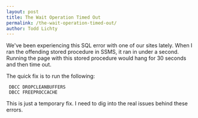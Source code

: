 ```yaml
---
layout: post
title: The Wait Operation Timed Out
permalink: /the-wait-operation-timed-out/
author: Todd Lichty
---
```

<!--kg-card-begin: markdown--><p>We've been experiencing this SQL error with one of our sites lately. When I ran the offending stored procedure in SSMS, it ran in under a second. Running the page with this stored procedure would hang for 30 seconds and then time out.</p>
<p>The quick fix is to run the following:</p>
<pre><code> DBCC DROPCLEANBUFFERS
 DBCC FREEPROCCACHE
</code></pre>
<p>This is just a temporary fix. I need to dig into the real issues behind these errors.</p>
<!--kg-card-end: markdown-->